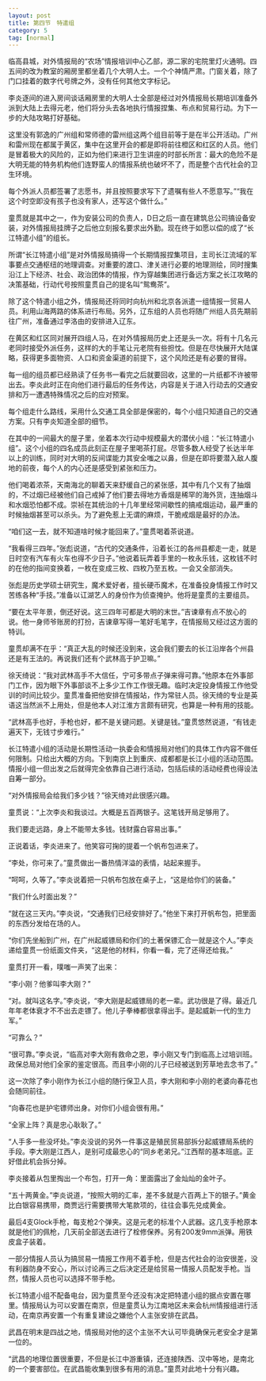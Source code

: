 ```yaml
---
layout: post
title: 第四节　特遣组
category: 5
tag: [normal]
---
```


临高县城，对外情报局的“农场”情报培训中心乙部，源二家的宅院里灯火通明。四五间的改为教室的厢房里都坐着几个大明人士。一个个神情严肃。门窗关着，除了门口挂着的数字代号牌之外，没有任何其他文字标记。

李炎逐间的进入房间谈话厢房里的大明人士全部是经过对外情报局长期培训准备外派到大陆上去得元老，他们将分头去各地执行情报捏集、布点和贸易行动。为下一步的大陆攻略打好基础。

这里没有郭逸的广州组和常师德的雷州组这两个组目前等于是在半公开活动。广州和雷州现在都属于黄区，集中在这里开会的都是即将前往橙区和红区的人员。他们是冒着极大的风险的，正如为他们来进行卫生讲座的时部长所言：最大的危险不是大明无能的特务机构他们连野蛮人的情报系统也破坏不了，而是整个古代社会的卫生环境。

每个外派人员都签署了志愿书，并且按照要求写下了遗嘱有些人不愿意写。”“我在这个时空即没有孩子也没有家人，还写这个做什么。”

童贯就是其中之一，作为安装公司的负责人，D日之后一直在建筑总公司搞设备安装，对外情报局挂牌子之后他立刻报名要求出外勤。现在终于如愿以偿的成了“长江特遣小组”的组长。

所谓“长江特遣小组”是对外情报局搞得一个长期情报捏集项目，主司长江流域的军事要点交通枢纽的地理调查。对重要的渡口、津关进行必要的地理测绘，同时搜集沿江上下经济、社会、政治团体的情报，作为穿越集团进行备远方案之长江攻略的决策基础，行动代号按照童贯自己的提名叫“鸳鸯茶”。

除了这个特遣小组之外，情报局还将同时向杭州和北京各派遣一组情报一贸易人员。利用山海两路的体系进行布局。另外，辽东组的人员也将随广州组人员先期前往广州，准备通过李洛由的安排进入辽东。

在黄区和红区同对展开四组人马，在对外情报局历史上还是头一次。将有十几名元老同时接受外派任务，这样的大的手笔让元老院有些担忱。但是在尽快展开大陆谋略，获得更多面物资、人口和资金渠道的前提下，这个风险还是有必要的冒得。

每一组的组员都已经熟读了任务书一看完之后就要回收，这里的一片纸都不许被带出去。李炎此时正在向他们进行最后的任务传达，内容是关于进入行动去的交通安排和万一遭遇特殊情况之后的应对预案。

每个组走什么路线，采用什么交通工具全部是保密的，每个小组只知道自己的交通方案。只有李炎知道全部的细节。

在其中的一间最大的屋子里，坐着本次行动中规模最大的潜伏小组：“长江特遣小组”。这个小组的四名成员此刻正在屋子里喝茶打屁。尽管多数人经受了长达半年以上的训练，同时对大明的反间谍能力其安全嗤之以鼻，但是在即将要潜入敌人腹地的前夜，每个人的内心还是感受到紧张和压力。

他们喝着浓茶，天南海北的聊着天来舒缓自己的紧张感，其中有几个又有了抽烟的，不过烟已经被他们自己戒掉了他们要去得地方香烟是稀罕的海外货，连抽烟斗和水烟恐怕都不成。崇祯在其统治的十几年里经常间歇性的搞戒烟运动，最严重的时候抽烟甚至可以杀头。为了避免惹上无谓的麻烦，干脆戒烟是最好的办法。

“咱们这一去，就不知道啥时候才能回来了。”童贯喝着茶说道。

“我看得三四年。”张彪说道，“古代的交通条件，沿着长江的各州县都走一走，就是日时空有汽车有火车也得不少日子。”他说着玩弄着手里的一枚永乐钱，这枚钱不时的在他的指间变换着，一枚在变成三枚、四枚乃至五枚。一会又全部消失。

张彪是历史学硕士研究生，魔术爱好者，擅长硬币魔术，在准备投身情报工作时又苦练各种“手技。”准备以讧湖艺人的身份作为侦查掩护。他将是童贯的主要组员。

“要在太平年景，倒还好说。这三四年可都是大明的末世。”吉谏章有点不放心的说。他一身师爷账房的打扮，吉谏章写得一笔好毛笔字，在情报局又经过这方面的特训。

童贯却满不在乎：“真正大乱的时候还没到来，这会我们要去的长江沿岸各个州县还是有王法的。再说我们还有个武林高于护卫嘛。”

徐天绮说：“我对武林高手不大信任，宁可多带点子弹来得可靠。”他原本在外事部门工作，因为眼下外事部谈不上多少工作工作很无趣。临时决定投身情报工作他受训的时间比较少。童贯准备把他安排在情报站，作为常驻人员。徐天绮的专业是英语这当然派不上用处，但是他本人对江淮方言颇有研究，也算是一种有用的技能。

“武林高手也好，手枪也好，都不是关键问题。关键是钱。”童贯悠然说道，“有钱走遍天下，无钱寸步难行。”

长江特遣小组的活动是长期性活动一执委会和情报局对他们的具体工作内容不做任何限制。只给出大概的方向。下到南京上到重庆、成都都是长江小组的活动范围。情报小组一但出发之后就得完全依靠自己进行活动，包括后续的活动经费也得设法自筹一部分。

“对外情报局会给我们多少钱？”徐天绮对此很感兴趣。

童贯说：“上次李炎和我谈过。大概是五百两银子。这笔钱开局足够用了。

我们要走远路，身上不能带太多钱。钱财露白容易出事。”

正说着话，李炎进来了。他笑容可掬的提着一个帆布包进来了。

“李处，你可来了。”童贯做出一番热情洋溢的表情，站起来握手。

“呵呵，久等了。”李炎说着把一只帆布包放在桌子上，“这是给你们的装备。”

“我们什么时面出发？”

“就在这三天内。”李炎说，“交通我们已经安排好了。”他坐下来打开帆布包，把里面的东西分发给在场的人。

“你们先坐船到广州，在广州起威镖局和你们的土著保镖汇合一就是这个人。”李炎递给童贯一份纸面文件夹，“这是他的材料，你看一看，完了还得还给我。”

童贯打开一看，噗嗤一声笑了出来：

“李小刚？他爹叫李大刚？”

“对。就叫这名字。”李炎说，“李大刚是起威镖局的老一辈。武功很是了得。最近几年年老体衰才不不出去走镖了。他儿子拳棒都很拿得出手。是起威新一代的生力军。”

“可靠么？”

“很可靠。”李炎说，“临高对李大刚有救命之恩，李小刚又专门到临高上过培训班。政保总局对他们全家的鉴定很高。而且李小刚的儿子已经被送到芳草地去念书了。”

这一次除了李小刚作为长江小组的随行保卫人员，李大刚和李小刚的老婆向春花也会随同前往。

“向春花也是护宅镖师出身。对你们小组会很有用。”

“全家上阵？真是忠心耿耿了。”

“人手多一些没坏处。”李炎没说的另外一件事这是殖民贸易部拆分起威镖局系统的手段。李大刚是江西人，是别可成最忠心的“同乡老弟兄。”江西帮的基本班底。正好借此机会拆分掉。

李炎接着从包里掏出一个布包，打开一角：里面露出了金灿灿的金叶子。

“五十两黄金。”李炎说道，“按照大明的汇率，差不多就是六百两上下的银子。”黄金比白银容易携带，商贾远行需要携带大笔款项的，往往会事先兑成黄金。

最后4支Glock手枪，每支枪2个弹夹。这是元老的标准个人武器。这几支手枪原本就是他们的佩枪，几天前全部送去进行了栓修保养。另有200发9mm派弹。用铁皮盒子装着。

一部分情报人员认为搞贸易一情报工作用不着手枪，但是古代社会的治安很差，没有利器防身不安心，所以讨论再三之后决定还是给贸易一情报人员配发手枪。当然，情报人员也可以选择不带手枪。

长江特遣小组不配备电台，因为童贯至今还没有决定把特遣小组的据点安置在哪里。情报局认为可以安置在南京，但是童贯认为江南地区未来会杭州情报组进行活动，在南京再安置一个有重复建设之嫌他个人主张安排在武昌。

武昌在明末是四战之地，情报局对他的这个主张不大认可毕竟确保元老安全才是第一位的。

“武昌的地理位置很重要，不但是长江中游重镇，还连接陕西、汉中等地，是南北的一个要害部位。在武昌能收集到很多有用的消息。”童贯对此地十分有兴趣。